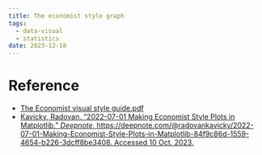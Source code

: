 ```yaml
---
title: The economist style graph
tags:
  - data-visual
  - statistics
date: 2023-12-18
---
```

# Reference

* [The Economist visual style guide.pdf](https://pinktalk.online/data_sci/visual_style/attachments/CHARTstyleguide_20170505.pdf)
* [Kavicky, Radovan. “2022-07-01 Making Economist Style Plots in Matplotlib.” _Deepnote_, https://deepnote.com/@radovankavicky/2022-07-01-Making-Economist-Style-Plots-in-Matplotlib-84f9c86d-1559-4654-b226-3dcff8be3408. Accessed 10 Oct. 2023.](https://deepnote.com/@radovankavicky/2022-07-01-Making-Economist-Style-Plots-in-Matplotlib-84f9c86d-1559-4654-b226-3dcff8be3408)